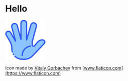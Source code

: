 # Hello

![](hello.png)

















Icon made by [Vitaly Gorbachev](https://www.flaticon.com/authors/vitaly-gorbachev) from [www.flaticon.com](https://www.flaticon.com)

